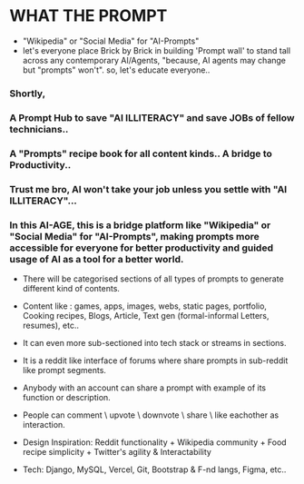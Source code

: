 # WHAT THE PROMPT 
- "Wikipedia" or "Social Media" for "AI-Prompts"
- let's everyone place Brick by Brick in building 'Prompt wall' to stand tall across any contemporary AI/Agents, "because, AI agents may change but "prompts" won't". so, let's educate everyone..


### Shortly,
### A Prompt Hub to save "AI ILLITERACY" and save JOBs of fellow technicians..
### A "Prompts" recipe book for all content kinds.. A bridge to Productivity..
### Trust me bro, AI won't take your job unless you settle with "AI ILLITERACY"...

### In this AI-AGE, this is a bridge platform like "Wikipedia" or "Social Media" for "AI-Prompts", making prompts more accessible for everyone for better productivity and guided usage of AI as a tool for a better world.

- There will be categorised sections of all types of prompts to generate different kind of contents.

- Content like :
games,
apps,
images,
webs,
static pages,
portfolio,
Cooking recipes,
Blogs,
Article,
Text gen (formal-informal
Letters,
resumes), etc..

- It can even more sub-sectioned into tech stack or streams in sections.

- It is a reddit like interface of forums where share prompts in sub-reddit like prompt segments.

- Anybody with an account can share a prompt with example of its function or description.

- People can comment \ upvote \ downvote \ share \ like eachother as interaction.


- Design Inspiration:
Reddit functionality + Wikipedia community + Food recipe simplicity + Twitter's agility & Interactability

- Tech: Django, MySQL, Vercel, Git, Bootstrap & F-nd langs, Figma, etc..
